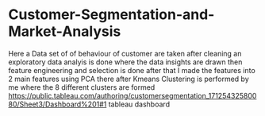 # Customer-Segmentation-and-Market-Analysis
Here a Data set of of behaviour of customer are taken after cleaning an exploratory data analyis is done where the data insights are drawn then feature engineering and selection is done after that I made the features into 2 main features using PCA there after Kmeans Clustering is performed by me where the 8 different clusters are formed
https://public.tableau.com/authoring/customersegmentation_17125432580080/Sheet3/Dashboard%201#1 tableau dashboard
